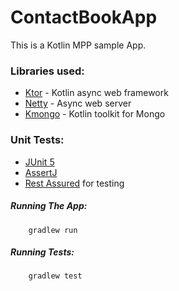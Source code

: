# ContactBookApp

This is a Kotlin MPP sample App.

### Libraries used:

 - [Ktor](https://github.com/ktorio/ktor) - Kotlin async web framework
 - [Netty](https://github.com/netty/netty) - Async web server
 - [Kmongo](https://github.com/Litote/kmongo) - Kotlin toolkit for Mongo
 
### Unit Tests:

 - [JUnit 5](https://junit.org/junit5/)
 - [AssertJ](http://joel-costigliola.github.io/assertj/) 
 - [Rest Assured](http://rest-assured.io/) for testing
 
 ##### Running The App:
        gradlew run
 ##### Running Tests:
        gradlew test     